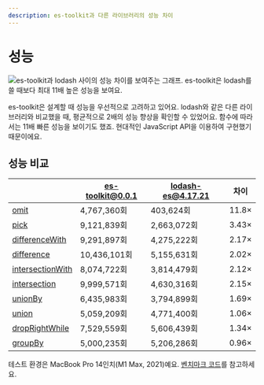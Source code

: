 ```yaml
---
description: es-toolkit과 다른 라이브러리의 성능 차이
---
```

성능
============

![es-toolkit과 lodash 사이의 성능 차이를 보여주는 그래프. es-toolkit은 lodash를 쓸 때보다 최대 11배 높은 성능을 보여요.](/assets/performance.png)

es-toolkit은 설계할 때 성능을 우선적으로 고려하고 있어요. lodash와 같은 다른 라이브러리와 비교했을 때, 평균적으로 2배의 성능 향상을 확인할 수 있었어요. 함수에 따라서는 11배 빠른 성능을 보이기도 했죠. 
현대적인 JavaScript API을 이용하여 구현했기 때문이에요.

## 성능 비교

|                                                          | es-toolkit@0.0.1 | lodash-es@4.17.21 | 차이        |
|-----------------------------------------------------------|------------------|------------------|------------|
| [omit](./reference/object/omit.md)                        |	4,767,360회       |	403,624회        |	11.8×     |
| [pick](./reference/object/pick.md)                        |	9,121,839회       |	2,663,072회      |	3.43×     |
| [differenceWith](./reference/array/differenceWith.md)     |	9,291,897회       |	4,275,222회      |	2.17×   |
| [difference](./reference/array/difference.md)             |	10,436,101회      |	5,155,631회      | 2.02×   |
| [intersectionWith](./reference/array/intersectionWith.md) |	8,074,722회       |	3,814,479회      |	2.12×   |
| [intersection](./reference/array/intersection.md)         |	9,999,571회       |	4,630,316회      |	2.15×   |
| [unionBy](./reference/array/unionBy.md)                   |	6,435,983회       |	3,794,899회      | 1.69×   |
| [union](./reference/array/union.md)                       |	5,059,209회       |	4,771,400회      | 1.06×   |
| [dropRightWhile](./reference/array/dropRightWhile.md)     |	7,529,559회       |	5,606,439회      | 1.34×   |
| [groupBy](./reference/array/groupBy.md)                   |	5,000,235회       |	5,206,286회      | 0.96×   |

테스트 환경은 MacBook Pro 14인치(M1 Max, 2021)예요. [벤치마크 코드](https://github.com/toss/es-toolkit/tree/main/benchmarks/lodash)를 참고하세요.